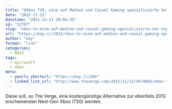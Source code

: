 ```yaml
---
title: "âXbox TVâ, eine auf Medien und Casual Gaming spezialisierte Set-top-Box"
date: "2012-11-21"
datetime: "2012-11-21 20:04:35"
id: "22787"
slug: "xbox-tv-eine-auf-medien-und-casual-gaming-spezialisierte-set-top-box"
url: "https://eay.cc/2012/xbox-tv-eine-auf-medien-und-casual-gaming-spezialisierte-set-top-box/"
author: "eay"
format: "link"
categories:
  - 0815
tags:
  - microsoft
  - xbox
meta:
  - yourls_shorturl: "https://eay.li/20e"
  - linked_list_url: "http://www.theverge.com/2012/11/21/3674802/xbox-tv-set-top-box-casual-gaming-streaming-2013"
---
```


Diese soll, so The Verge, eine kostengünstige Alternative zur ebenfalls 2013 erscheinenden Next-Gen Xbox (720) werden.
